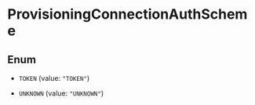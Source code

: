 

# ProvisioningConnectionAuthScheme

## Enum


* `TOKEN` (value: `"TOKEN"`)

* `UNKNOWN` (value: `"UNKNOWN"`)



